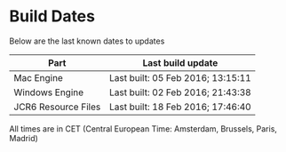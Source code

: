 # Build Dates

Below are the last known dates to updates

Part | Last build update
-----|-----
Mac Engine | Last built: 05 Feb 2016; 13:15:11
Windows Engine | Last built: 02 Feb 2016; 21:43:38
JCR6 Resource Files | Last built: 18 Feb 2016; 17:46:40
All times are in CET (Central European Time: Amsterdam, Brussels, Paris, Madrid)



